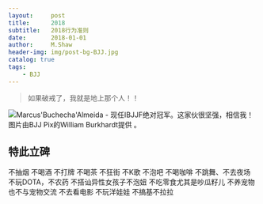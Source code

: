 ```yaml
---
layout:     post
title:      2018
subtitle:   2018行为准则
date:       2018-01-01
author:     M.Shaw
header-img: img/post-bg-BJJ.jpg
catalog: true
tags:
    - BJJ
---
```


> 如果破戒了，我就是地上那个人！！


![Marcus'Buchecha'Almeida - 现任IBJJF绝对冠军。这家伙很坚强，相信我！图片由BJJ Pix的William Burkhardt提供  。](http://mjrnxewya3t1in23ybpwjw59.wpengine.netdna-cdn.com/wp-content/uploads/buchecha-marcus-almeida-roger-gracie.jpg)


## 特此立碑

不抽烟
不喝酒
不打牌
不喝茶
不狂街
不K歌
不泡吧
不喝咖啡
不跳舞、不去夜场
不玩DOTA，不农药
不搭讪异性女孩子不泡妞
不吃零食尤其是吵瓜籽儿
不养宠物也不与宠物交流
不去看电影
不玩洋娃娃
不搞基不拉拉



